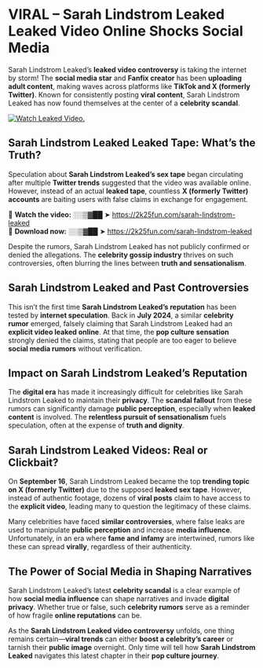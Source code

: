 # VIRAL – Sarah Lindstrom Leaked Leaked Video Online Shocks Social Media 

Sarah Lindstrom Leaked’s **leaked video controversy** is taking the internet by storm! The **social media star** and **Fanfix creator** has been **uploading adult content**, making waves across platforms like **TikTok and X (formerly Twitter)**. Known for consistently posting **viral content**, Sarah Lindstrom Leaked has now found themselves at the center of a **celebrity scandal**.  

[![Watch Leaked Video.](https://miro.medium.com/v2/resize:fit:828/format:webp/1*cilzJN44JGOrTw9NJCrNHA.gif "Watch Leaked Video")](https://2k25fun.com/sarah-lindstrom-leaked)

## **Sarah Lindstrom Leaked Leaked Tape: What’s the Truth?**  
Speculation about **Sarah Lindstrom Leaked’s sex tape** began circulating after multiple **Twitter trends** suggested that the video was available online. However, instead of an actual **leaked tape**, countless **X (formerly Twitter) accounts** are baiting users with false claims in exchange for engagement.  

🔹 **Watch the video:** ░░▒▓██ ➤ https://2k25fun.com/sarah-lindstrom-leaked  
🔹 **Download now:** ░░▒▓██ ➤ https://2k25fun.com/sarah-lindstrom-leaked  

Despite the rumors, Sarah Lindstrom Leaked has not publicly confirmed or denied the allegations. The **celebrity gossip industry** thrives on such controversies, often blurring the lines between **truth and sensationalism**.  

## **Sarah Lindstrom Leaked and Past Controversies**  
This isn’t the first time **Sarah Lindstrom Leaked’s reputation** has been tested by **internet speculation**. Back in **July 2024**, a similar **celebrity rumor** emerged, falsely claiming that Sarah Lindstrom Leaked had an **explicit video leaked online**. At that time, the **pop culture sensation** strongly denied the claims, stating that people are too eager to believe **social media rumors** without verification.  

## **Impact on Sarah Lindstrom Leaked’s Reputation**  
The **digital era** has made it increasingly difficult for celebrities like Sarah Lindstrom Leaked to maintain their **privacy**. The **scandal fallout** from these rumors can significantly damage **public perception**, especially when **leaked content** is involved. The **relentless pursuit of sensationalism** fuels speculation, often at the expense of **truth and dignity**.  

## **Sarah Lindstrom Leaked Videos: Real or Clickbait?**  
On **September 16**, Sarah Lindstrom Leaked became the top **trending topic on X (formerly Twitter)** due to the supposed **leaked sex tape**. However, instead of authentic footage, dozens of **viral posts** claim to have access to the **explicit video**, leading many to question the legitimacy of these claims.  

Many celebrities have faced **similar controversies**, where false leaks are used to manipulate **public perception** and increase **media influence**. Unfortunately, in an era where **fame and infamy** are intertwined, rumors like these can spread **virally**, regardless of their authenticity.  

## **The Power of Social Media in Shaping Narratives**  
Sarah Lindstrom Leaked’s latest **celebrity scandal** is a clear example of how **social media influence** can shape narratives and invade **digital privacy**. Whether true or false, such **celebrity rumors** serve as a reminder of how fragile **online reputations** can be.  

As the **Sarah Lindstrom Leaked video controversy** unfolds, one thing remains certain—**viral trends** can either **boost a celebrity’s career** or tarnish their **public image** overnight. Only time will tell how **Sarah Lindstrom Leaked** navigates this latest chapter in their **pop culture journey**. 